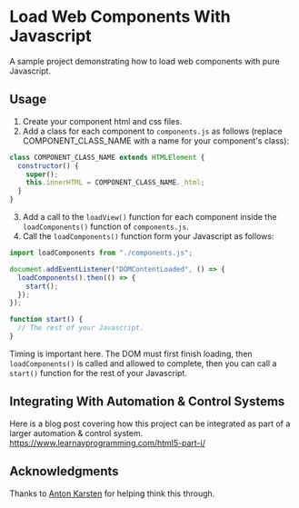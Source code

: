 # Load Web Components With Javascript

A sample project demonstrating how to load web components with pure Javascript.

## Usage

1. Create your component html and css files.
2. Add a class for each component to `components.js` as follows (replace COMPONENT_CLASS_NAME with a name for your component's class):

```Javascript
class COMPONENT_CLASS_NAME extends HTMLElement {
  constructor() {
    super();
    this.innerHTML = COMPONENT_CLASS_NAME._html;
  }
}
```

3. Add a call to the `loadView()` function for each component inside the `loadComponents()` function of `components.js`.
4. Call the `loadComponents()` function form your Javascript as follows:

```Javascript
import loadComponents from "./components.js";

document.addEventListener("DOMContentLoaded", () => {
  loadComponents().then(() => {
    start();
  });
});

function start() {
  // The rest of your Javascript.
}
```

Timing is important here. The DOM must first finish loading, then `loadComponents()` is called and allowed to complete, then you can call a `start()` function for the rest of your Javascript.

## Integrating With Automation & Control Systems

Here is a blog post covering how this project can be integrated as part of a larger automation & control system. https://www.learnavprogramming.com/html5-part-i/

## Acknowledgments

Thanks to [Anton Karsten](https://github.com/antonkarsten) for helping think this through.
